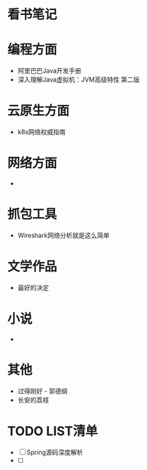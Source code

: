 # 看书笔记

# 编程方面

- 阿里巴巴Java开发手册
- 深入理解Java虚拟机：JVM高级特性    第二版

# 云原生方面

- k8s网络权威指南

# 网络方面

- 

# 抓包工具

- Wireshark网络分析就是这么简单

# 文学作品

- 最好的决定

# 小说

- 

# 其他

- 过得刚好 - 郭德纲
- 长安的荔枝

# TODO LIST清单

- [ ] Spring源码深度解析
- [ ] 
